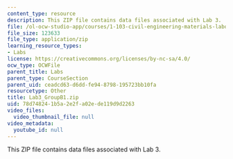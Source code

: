 ```yaml
---
content_type: resource
description: This ZIP file contains data files associated with Lab 3.
file: /ol-ocw-studio-app/courses/1-103-civil-engineering-materials-laboratory-spring-2004/78d748241b5a2e2fa02ede119d9d2263_Lab3_GroupB1.zip
file_size: 123633
file_type: application/zip
learning_resource_types:
- Labs
license: https://creativecommons.org/licenses/by-nc-sa/4.0/
ocw_type: OCWFile
parent_title: Labs
parent_type: CourseSection
parent_uid: ceadcd63-d6dd-fe94-8798-195723bb10fa
resourcetype: Other
title: Lab3_GroupB1.zip
uid: 78d74824-1b5a-2e2f-a02e-de119d9d2263
video_files:
  video_thumbnail_file: null
video_metadata:
  youtube_id: null
---
```

This ZIP file contains data files associated with Lab 3.